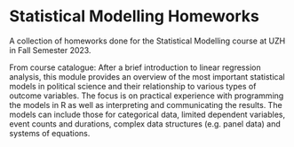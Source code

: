 # Statistical Modelling Homeworks
A collection of homeworks done for the Statistical Modelling course at UZH in Fall Semester 2023.

From course catalogue:
After a brief introduction to linear regression analysis, this module provides an overview of the most 
important statistical models in political science and their relationship to various types of outcome variables. 
The focus is on practical experience with programming the models in R as well as interpreting and communicating 
the results. The models can include those for categorical data, limited dependent variables, event counts and 
durations, complex data structures (e.g. panel data) and systems of equations.

